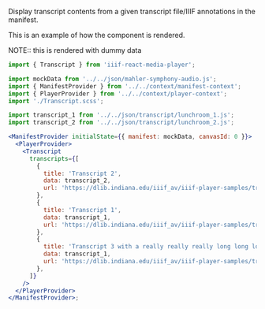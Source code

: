 Display transcript contents from a given transcript file/IIIF annotations in the manifest.

This is an example of how the component is rendered.

NOTE:: this is rendered with dummy data

```js static
import { Transcript } from 'iiif-react-media-player';
```

```jsx inside Markdown
import mockData from '../../json/mahler-symphony-audio.js';
import { ManifestProvider } from '../../context/manifest-context';
import { PlayerProvider } from '../../context/player-context';
import './Transcript.scss';

import transcript_1 from '../../json/transcript/lunchroom_1.js';
import transcript_2 from '../../json/transcript/lunchroom_2.js';

<ManifestProvider initialState={{ manifest: mockData, canvasId: 0 }}>
  <PlayerProvider>
    <Transcript
      transcripts={[
        {
          title: 'Transcript 2',
          data: transcript_2,
          url: 'https://dlib.indiana.edu/iiif_av/iiif-player-samples/transcripts/lunchroom_2.json',
        },
        {
          title: 'Transcript 1',
          data: transcript_1,
          url: 'https://dlib.indiana.edu/iiif_av/iiif-player-samples/transcripts/lunchroom_1.json',
        },
        {
          title: 'Transcript 3 with a really really really long long long name',
          data: transcript_1,
          url: 'https://dlib.indiana.edu/iiif_av/iiif-player-samples/transcripts/lunchroom_1.json',
        },
      ]}
    />
  </PlayerProvider>
</ManifestProvider>;
```
